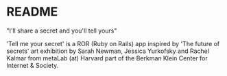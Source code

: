 # README

"I'll share a secret and you'll tell yours"

'Tell me your secret' is a ROR (Ruby on Rails) app inspired by 'The future of secrets' art exhibition by Sarah Newman, Jessica Yurkofsky and Rachel Kalmar from metaLab (at) Harvard part of the Berkman Klein Center for Internet & Society.

